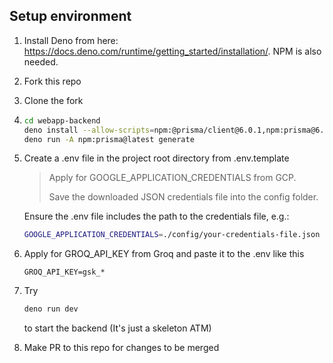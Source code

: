 ## Setup environment
1. Install Deno from here: https://docs.deno.com/runtime/getting_started/installation/. NPM is also needed.
2. Fork this repo
3. Clone the fork
4. ```bash
   cd webapp-backend
   deno install --allow-scripts=npm:@prisma/client@6.0.1,npm:prisma@6.0.1,npm:@prisma/engines@6.0.1,npm:protobufjs@7.4.0
   deno run -A npm:prisma@latest generate
   ```
5. Create a .env file in the project root directory from .env.template
   
   > Apply for GOOGLE_APPLICATION_CREDENTIALS from GCP.
   > 
   > Save the downloaded JSON credentials file into the config folder.
   > 
   Ensure the .env file includes the path to the credentials file, e.g.:
   ```bash
   GOOGLE_APPLICATION_CREDENTIALS=./config/your-credentials-file.json
   ```
6. Apply for GROQ_API_KEY from Groq and paste it to the .env like this
   ```
   GROQ_API_KEY=gsk_*
   ```
7. Try 
   ```bash
   deno run dev
   ```
   to start the backend (It's just a skeleton ATM)
8. Make PR to this repo for changes to be merged
